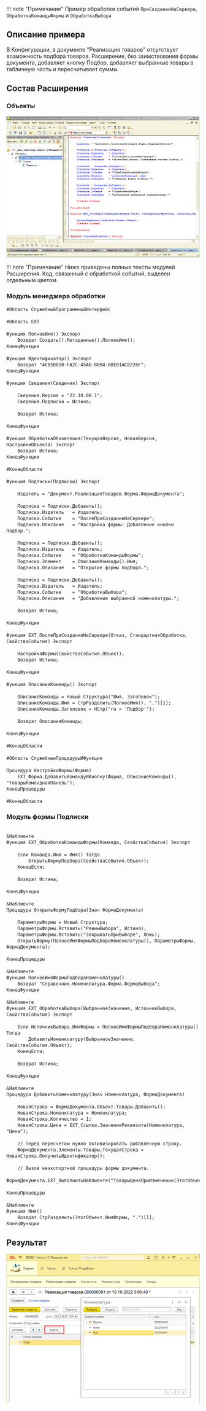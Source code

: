 !!! note "Примечание"
    Пример обработки событий `ПриСозданииНаСервере`, `ОбработкаКомандыФормы` и `ОбработкаВыбора`

## Описание примера

В Конфигурации, в документе "Реализация товаров" отсутствует возможность подбора товаров. Расширение, без заимствования формы документа, добавляет кнопку Подбор, добавляет выбранные товары в табличную часть и пересчитывает суммы. 

## Состав Расширения

### Объекты

![Screenshot](../../img/%D0%94%D0%BE%D0%B1%D0%B0%D0%B2%D0%BB%D0%B5%D0%BD%D0%B8%D0%B5%20%D0%BF%D0%BE%D0%B4%D0%B1%D0%BE%D1%80%D0%B0%20%D0%B2%20%D0%9A%D0%BE%D0%BD%D1%84%D0%B8%D0%B3%D1%83%D1%80%D0%B0%D1%82%D0%BE%D1%80%D0%B5.png)

!!! note "Примечание"
    Ниже приведены полные тексты модулей Расширения. Код, связанный с обработкой событий, выделен отдельным цветом.

### Модуль менеджера обработки

``` hl_lines="16 28-50 52-57" linenums="1"
#Область СлужебныйПрограммныйИнтерфейс

#Область ЕХТ

Функция ПолноеИмя() Экспорт
	Возврат Создать().Метаданные().ПолноеИмя();
КонецФункции

Функция Идентификатор() Экспорт
	Возврат "4E85D010-FA2C-45A6-88B4-88E01AC8226F";
КонецФункции

Функция Сведения(Сведения) Экспорт
	
	Сведения.Версия	= "22.10.08.1";
	Сведения.Подписки = Истина;
	
	Возврат Истина;
	
КонецФункции	

Функция ОбработкаОбновления(ТекущаяВерсия, НоваяВерсия, НастройкиОбъекта) Экспорт 
	Возврат Истина;
КонецФункции

#КонецОбласти

Функция Подписки(Подписки) Экспорт
	
	Издатель = "Документ.РеализацияТоваров.Форма.ФормаДокумента";
	
	Подписка = Подписки.Добавить();
	Подписка.Издатель 	= Издатель;
	Подписка.Событие 	= "ПослеПриСозданииНаСервере";
	Подписка.Описание	= "Настройка формы: Добавление кнопки Подбор.";
	
	Подписка = Подписки.Добавить();
	Подписка.Издатель 	= Издатель;
	Подписка.Событие 	= "ОбработкаКомандыФормы";
	Подписка.Элемент 	= ОписаниеКоманды().Имя;
	Подписка.Описание	= "Открытие формы подбора.";
	
	Подписка = Подписки.Добавить();
	Подписка.Издатель 	= Издатель;
	Подписка.Событие 	= "ОбработкаВыбора";
	Подписка.Описание	= "Добавление выбранной номенклатуры.";
	
	Возврат Истина;
	
КонецФункции

Функция ЕХТ_ПослеПриСозданииНаСервере(Отказ, СтандартнаяОбработка, СвойстваСобытия) Экспорт
	
	НастройкаФормы(СвойстваСобытия.Объект);
	Возврат Истина;
	
КонецФункции	

Функция ОписаниеКоманды() Экспорт
	
	ОписаниеКоманды = Новый Структура("Имя, Заголовок");
	ОписаниеКоманды.Имя = СтрРазделить(ПолноеИмя(), ".")[1];
	ОписаниеКоманды.Заголовок = НСтр("ru = 'Подбор'");
	
	Возврат ОписаниеКоманды;
	
КонецФункции

#КонецОбласти

#Область СлужебныеПроцедурыИФункции

Процедура НастройкаФормы(Форма)
	ЕХТ_Форма.ДобавитьКомандуИКнопку(Форма, ОписаниеКоманды(), "ТоварыКоманднаяПанель");
КонецПроцедуры

#КонецОбласти
```

### Модуль формы Подписки

``` hl_lines="1-10 27-36" linenums="1"

&НаКлиенте
Функция ЕХТ_ОбработкаКомандыФормы(Команда, СвойстваСобытия) Экспорт
	
	Если Команда.Имя = Имя() Тогда
		ОткрытьФормуПодбора(СвойстваСобытия.Объект);
	КонецЕсли;
	
	Возврат Истина;
	
КонецФункции

&НаКлиенте
Процедура ОткрытьФормуПодбора(Знач ФормаДокумента)
	
	ПараметрыФормы = Новый Структура;
	ПараметрыФормы.Вставить("РежимВыбора", Истина);
	ПараметрыФормы.Вставить("ЗакрыватьПриВыборе", Ложь);
	ОткрытьФорму(ПолноеИмяФормыПодбораНоменклатуры(), ПараметрыФормы, ФормаДокумента);
	
КонецПроцедуры

&НаКлиенте
Функция ПолноеИмяФормыПодбораНоменклатуры()
	Возврат "Справочник.Номенклатура.Форма.ФормаВыбора";	
КонецФункции

&НаКлиенте
Функция ЕХТ_ОбработкаВыбора(ВыбранноеЗначение, ИсточникВыбора, СвойстваСобытия) Экспорт
	
	Если ИсточникВыбора.ИмяФормы = ПолноеИмяФормыПодбораНоменклатуры() Тогда
		ДобавитьНоменклатуру(ВыбранноеЗначение, СвойстваСобытия.Объект);
	КонецЕсли;	
	
	Возврат Истина;
	
КонецФункции

&НаКлиенте
Процедура ДобавитьНоменклатуру(Знач Номенклатура, ФормаДокумента)
	
	НоваяСтрока = ФормаДокумента.Объект.Товары.Добавить();
	НоваяСтрока.Номенклатура = Номенклатура;
	НоваяСтрока.Количество = 1;
	НоваяСтрока.Цена = ЕХТ_Ссылка.ЗначениеРеквизита(Номенклатура, "Цена");
	
	// Перед пересчетом нужно активизировать добавленную строку.
	ФормаДокумента.Элементы.Товары.ТекущаяСтрока = НоваяСтрока.ПолучитьИдентификатор();
	
	// Вызов неэкспортной процедуры формы документа.
	ФормаДокумента.ЕХТ_ВыполнитьНаКлиенте("ТоварыЦенаПриИзменении(ЭтотОбъект.Элементы.ТоварыЦена)");
	
КонецПроцедуры	

&НаКлиенте
Функция Имя()
	Возврат СтрРазделить(ЭтотОбъект.ИмяФормы, ".")[1];
КонецФункции
``` 

## Результат

![Screenshot](../../img/%D0%9F%D0%BE%D0%B4%D0%B1%D0%BE%D1%80%20%D0%B2%20%D0%9F%D1%80%D0%B5%D0%B4%D0%BF%D1%80%D0%B8%D1%8F%D1%82%D0%B8%D0%B8.png)